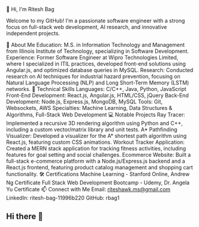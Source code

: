 👋 Hi, I'm Ritesh Bag

Welcome to my GitHub! I'm a passionate software engineer with a strong focus on full-stack web development, AI research, and innovative independent projects.

🌟 About Me
Education: M.S. in Information Technology and Management from Illinois Institute of Technology, specializing in Software Development.
Experience: Former Software Engineer at Wipro Technologies Limited, where I specialized in ITIL practices, developed front-end solutions using Angular.js, and optimized database queries in MySQL.
Research: Conducted research on AI techniques for industrial hazard prevention, focusing on Natural Language Processing (NLP) and Long Short-Term Memory (LSTM) networks.
🔧 Technical Skills
Languages: C/C++, Java, Python, JavaScript
Front-End Development: React.js, Angular.js, HTML/CSS, jQuery
Back-End Development: Node.js, Express.js, MongoDB, MySQL
Tools: Git, Websockets, AWS
Specialties: Machine Learning, Data Structures & Algorithms, Full-Stack Web Development
💻 Notable Projects
Ray Tracer: Implemented a recursive 3D rendering algorithm using Python and C++, including a custom vector/matrix library and unit tests.
A* Pathfinding Visualizer: Developed a visualizer for the A* shortest path algorithm using React.js, featuring custom CSS animations.
Workout Tracker Application: Created a MERN stack application for tracking fitness activities, including features for goal setting and social challenges.
Ecommerce Website: Built a full-stack e-commerce platform with a Node.js/Express.js backend and a React.js frontend, featuring product catalog management and shopping cart functionality.
🛠 Certifications
Machine Learning - Stanford Online, Andrew Ng Certificate
Full Stack Web Development Bootcamp - Udemy, Dr. Angela Yu Certificate
📫 Connect with Me
Email: riteshawk.ms@gmail.com
LinkedIn: ritesh-bag-11996b220
GitHub: rbag1
## Hi there 👋

<!--
**rbag1604/rbag1604** is a ✨ _special_ ✨ repository because its `README.md` (this file) appears on your GitHub profile.

Here are some ideas to get you started:

- 🔭 I’m currently working on ...
- 🌱 I’m currently learning ...
- 👯 I’m looking to collaborate on ...
- 🤔 I’m looking for help with ...
- 💬 Ask me about ...
- 📫 How to reach me: ...
- 😄 Pronouns: ...
- ⚡ Fun fact: ...
-->
